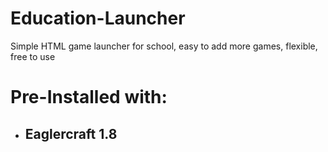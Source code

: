 # Education-Launcher
Simple HTML game launcher for school, easy to add more games, flexible, free to use
# Pre-Installed with:
- ## **Eaglercraft 1.8** ##
